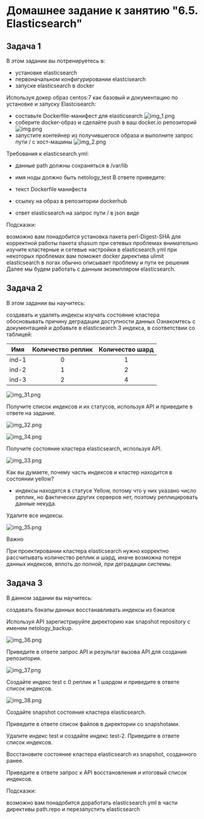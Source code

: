 # Домашнее задание к занятию "6.5. Elasticsearch"
## Задача 1
В этом задании вы потренируетесь в:

- установке elasticsearch
- первоначальном конфигурировании elastcisearch
- запуске elasticsearch в docker 

Используя докер образ centos:7 как базовый и документацию по установке и запуску Elastcisearch:

- составьте Dockerfile-манифест для elasticsearch
![img_1.png](img_1.png)
- соберите docker-образ и сделайте push в ваш docker.io репозиторий
![img.png](img.png)
- запустите контейнер из получившегося образа и выполните запрос пути / c хост-машины
![img_2.png](img_2.png)

Требования к elasticsearch.yml:

- данные path должны сохраняться в /var/lib
- имя ноды должно быть netology_test
В ответе приведите:

- текст Dockerfile манифеста
- ссылку на образ в репозитории dockerhub
- ответ elasticsearch на запрос пути / в json виде

Подсказки:

возможно вам понадобится установка пакета perl-Digest-SHA для корректной работы пакета shasum
при сетевых проблемах внимательно изучите кластерные и сетевые настройки в elasticsearch.yml
при некоторых проблемах вам поможет docker директива ulimit
elasticsearch в логах обычно описывает проблему и пути ее решения
Далее мы будем работать с данным экземпляром elasticsearch.

## Задача 2
В этом задании вы научитесь:

создавать и удалять индексы
изучать состояние кластера
обосновывать причину деградации доступности данных
Ознакомтесь с документацией и добавьте в elasticsearch 3 индекса, в соответствии со таблицей:

|Имя	|Количество реплик	| Количество шард |
| ------------- |:-------------:|:---------------:|
|ind-1	|0	|        1        |
|ind-2	|1	|        2        |
|ind-3	|2	|        4        |

![img_31.png](img_31.png)

Получите список индексов и их статусов, используя API и приведите в ответе на задание.

![img_32.png](img_32.png)

![img_34.png](img_34.png)

Получите состояние кластера elasticsearch, используя API.

![img_33.png](img_33.png)

Как вы думаете, почему часть индексов и кластер находится в состоянии yellow?

- индексы находятся в статусе Yellow, потому что у них указано число реплик, но фактически других серверов нет, поэтому реплицировать данные некуда.

Удалите все индексы.

![img_35.png](img_35.png)

Важно

При проектировании кластера elasticsearch нужно корректно рассчитывать количество реплик и шард, иначе возможна потеря данных индексов, вплоть до полной, при деградации системы.

## Задача 3
В данном задании вы научитесь:

создавать бэкапы данных
восстанавливать индексы из бэкапов

Используя API зарегистрируйте директорию как snapshot repository c именем netology_backup.

![img_36.png](img_36.png)

Приведите в ответе запрос API и результат вызова API для создания репозитория.

![img_37.png](img_37.png)

Создайте индекс test с 0 реплик и 1 шардом и приведите в ответе список индексов.

![img_38.png](img_38.png)

Создайте snapshot состояния кластера elasticsearch.

Приведите в ответе список файлов в директории со snapshotами.

Удалите индекс test и создайте индекс test-2. Приведите в ответе список индексов.

Восстановите состояние кластера elasticsearch из snapshot, созданного ранее.

Приведите в ответе запрос к API восстановления и итоговый список индексов.

Подсказки:

возможно вам понадобится доработать elasticsearch.yml в части директивы path.repo и перезапустить elasticsearch